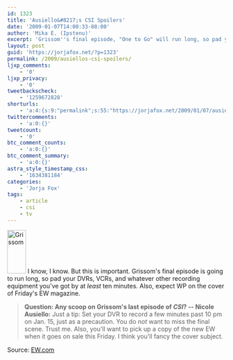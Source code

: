 ```yaml
---
id: 1323
title: 'Ausiello&#8217;s CSI Spoilers'
date: '2009-01-07T14:00:33-08:00'
author: 'Mika E. (Ipstenu)'
excerpt: 'Grissom''s final episode, "One to Go" will run long, so pad your recordings by 10 minutes.  Also, Friday, Jan 9th''s issue of EW should have CSI on the cover. Source: <a href="http://ausiellofiles.ew.com/2009/01/ask-ausiello-sp.html">EW.com</a>'
layout: post
guid: 'https://jorjafox.net/?p=1323'
permalink: /2009/ausiellos-csi-spoilers/
ljxp_comments:
    - '0'
ljxp_privacy:
    - '0'
tweetbackscheck:
    - '1259672828'
shorturls:
    - 'a:4:{s:9:"permalink";s:55:"https://jorjafox.net/2009/01/07/ausiellos-csi-spoilers/";s:7:"tinyurl";s:25:"http://tinyurl.com/lfcwqn";s:4:"isgd";s:18:"http://is.gd/536cd";s:5:"bitly";s:20:"http://bit.ly/8cGFi1";}'
twittercomments:
    - 'a:0:{}'
tweetcount:
    - '0'
btc_comment_counts:
    - 'a:0:{}'
btc_comment_summary:
    - 'a:0:{}'
astra_style_timestamp_css:
    - '1634381184'
categories:
    - 'Jorja Fox'
tags:
    - article
    - csi
    - tv
---
```


<img src="//static.jorjafox.net/wordpress/2009/01/grissom-43x100.png" alt="Grissom" title="Grissom" width="43" height="100" class="alignleft size-thumbnail wp-image-1324" /> I know, I know. But this is important.  Grissom's final episode is going to run long, so pad your DVRs, VCRs, and whatever other recording equipment you've got by at <em>least</em> ten minutes.  Also, expect WP on the cover of Friday's EW magazine.

<blockquote><strong>Question: Any scoop on Grissom's last episode of <em>CSI</em>? -- Nicole</strong>
<strong>Ausiello:</strong> Just a tip: Set your DVR to record a few minutes past 10 pm on Jan. 15, just as a precaution. You do <em>not</em> want to miss the final scene. Trust me. Also, you'll want to pick up a copy of the new EW when it goes on sale this Friday. I think you'll fancy the cover subject.</blockquote>

Source: <a href="http://ausiellofiles.ew.com/2009/01/ask-ausiello-sp.html">EW.com</a>